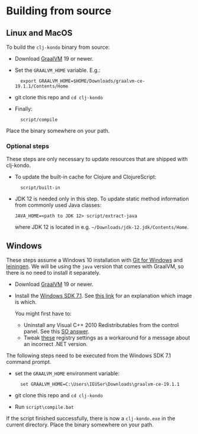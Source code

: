 # Building from source

## Linux and MacOS

To build the `clj-kondo` binary from source:

* Download [GraalVM](https://github.com/oracle/graal/releases) 19 or newer.

* Set the `GRAALVM_HOME` variable. E.g.:

        export GRAALVM_HOME=$HOME/Downloads/graalvm-ce-19.1.1/Contents/Home

* git clone this repo and `cd clj-kondo`

* Finally:

        script/compile

Place the binary somewhere on your path.

### Optional steps

These steps are only necessary to update resources that are shipped with clj-kondo. 

* To update the built-in cache for Clojure and ClojureScript:

        script/built-in

* JDK 12 is needed only in this step. To update static method
  information from commonly used Java classes:

      JAVA_HOME=<path to JDK 12> script/extract-java

  where JDK 12 is located in e.g. `~/Downloads/jdk-12.jdk/Contents/Home`.

## Windows

These steps assume a Windows 10 installation with [Git for Windows](https://gitforwindows.org/) and [leiningen](https://leiningen.org). We will be using the `java` version that comes with GraalVM, so there is no need to install it separately.

* Download [GraalVM](https://github.com/oracle/graal/releases) 19 or newer.

* Install the [Windows SDK 7.1](https://www.microsoft.com/en-us/download/details.aspx?id=8442). See [this link](https://stackoverflow.com/questions/20115186/what-sdk-version-to-download/22987999#22987999) for an explanation which image is which.

  You might first have to:
    - Uninstall any Visual C++ 2010 Redistributables from the control panel. See this [SO answer](https://stackoverflow.com/a/32534158/6264).
    - Tweak [these](https://stackoverflow.com/questions/32091593/cannot-install-windows-sdk-7-1-on-windows-10/32322920#32322920) registry settings as a workaround for a message about an incorrect .NET version.

The following steps need to be executed from the Windows SDK 7.1 command prompt.

*  set the `GRAALVM_HOME` environment variable:

         set GRAALVM_HOME=C:\Users\IEUSer\Downloads\graalvm-ce-19.1.1

* git clone this repo and `cd clj-kondo`

* Run `script\compile.bat`

If the script finished successfully, there is now a `clj-kondo.exe` in the
current directory. Place the binary somewhere on your path.
